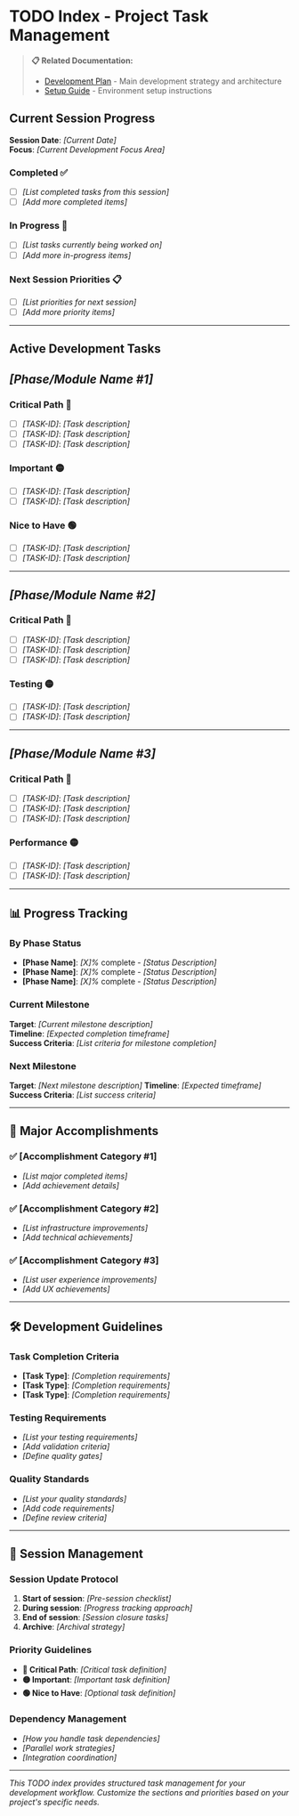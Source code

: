 # TODO Index - Project Task Management

> **📋 Related Documentation:**
> - [Development Plan](./DEVELOPMENT_PLAN.md) - Main development strategy and architecture
> - [Setup Guide](./setup-guide.md) - Environment setup instructions

## Current Session Progress

**Session Date**: *[Current Date]*  
**Focus**: *[Current Development Focus Area]*

### Completed ✅
- [ ] *[List completed tasks from this session]*
- [ ] *[Add more completed items]*

### In Progress 🔄
- [ ] *[List tasks currently being worked on]*
- [ ] *[Add more in-progress items]*

### Next Session Priorities 📋
- [ ] *[List priorities for next session]*
- [ ] *[Add more priority items]*

---

## Active Development Tasks

## *[Phase/Module Name #1]*

### Critical Path 🔴
- [ ] *[TASK-ID]*: *[Task description]*
- [ ] *[TASK-ID]*: *[Task description]*
- [ ] *[TASK-ID]*: *[Task description]*

### Important 🟡
- [ ] *[TASK-ID]*: *[Task description]*
- [ ] *[TASK-ID]*: *[Task description]*

### Nice to Have 🟢
- [ ] *[TASK-ID]*: *[Task description]*
- [ ] *[TASK-ID]*: *[Task description]*

---

## *[Phase/Module Name #2]*

### Critical Path 🔴
- [ ] *[TASK-ID]*: *[Task description]*
- [ ] *[TASK-ID]*: *[Task description]*
- [ ] *[TASK-ID]*: *[Task description]*

### Testing 🟡
- [ ] *[TASK-ID]*: *[Task description]*
- [ ] *[TASK-ID]*: *[Task description]*

---

## *[Phase/Module Name #3]*

### Critical Path 🔴
- [ ] *[TASK-ID]*: *[Task description]*
- [ ] *[TASK-ID]*: *[Task description]*
- [ ] *[TASK-ID]*: *[Task description]*

### Performance 🟡
- [ ] *[TASK-ID]*: *[Task description]*
- [ ] *[TASK-ID]*: *[Task description]*

---

## 📊 Progress Tracking

### By Phase Status
- **[Phase Name]**: *[X]%* complete - *[Status Description]*
- **[Phase Name]**: *[X]%* complete - *[Status Description]*
- **[Phase Name]**: *[X]%* complete - *[Status Description]*

### Current Milestone
**Target**: *[Current milestone description]*  
**Timeline**: *[Expected completion timeframe]*  
**Success Criteria**: *[List criteria for milestone completion]*

### Next Milestone  
**Target**: *[Next milestone description]*
**Timeline**: *[Expected timeframe]*
**Success Criteria**: *[List success criteria]*

---

## 🎉 Major Accomplishments

### ✅ **[Accomplishment Category #1]**
- *[List major completed items]*
- *[Add achievement details]*

### ✅ **[Accomplishment Category #2]**
- *[List infrastructure improvements]*
- *[Add technical achievements]*

### ✅ **[Accomplishment Category #3]**
- *[List user experience improvements]*
- *[Add UX achievements]*

---

## 🛠️ Development Guidelines

### Task Completion Criteria
- **[Task Type]**: *[Completion requirements]*
- **[Task Type]**: *[Completion requirements]*
- **[Task Type]**: *[Completion requirements]*

### Testing Requirements
- *[List your testing requirements]*
- *[Add validation criteria]*
- *[Define quality gates]*

### Quality Standards
- *[List your quality standards]*
- *[Add code requirements]*
- *[Define review criteria]*

---

## 📝 Session Management

### Session Update Protocol
1. **Start of session**: *[Pre-session checklist]*
2. **During session**: *[Progress tracking approach]*  
3. **End of session**: *[Session closure tasks]*
4. **Archive**: *[Archival strategy]*

### Priority Guidelines
- **🔴 Critical Path**: *[Critical task definition]*
- **🟡 Important**: *[Important task definition]*
- **🟢 Nice to Have**: *[Optional task definition]*

### Dependency Management
- *[How you handle task dependencies]*
- *[Parallel work strategies]*
- *[Integration coordination]*

---

*This TODO index provides structured task management for your development workflow. Customize the sections and priorities based on your project's specific needs.*